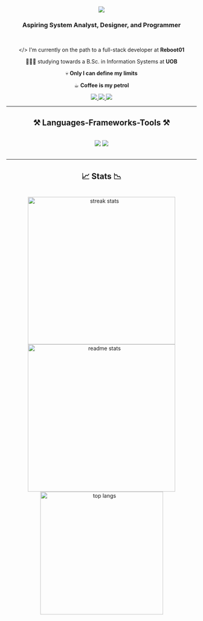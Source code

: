
<h1 align="center">
    <img src="https://readme-typing-svg.herokuapp.com/?font=Righteous&size=35&center=true&vCenter=true&width=500&height=70&duration=4000&lines=Hi+There!+👋;+I'm+Mohamed+Alasfoor!;" />
</h1>

<h3 align="center">Aspiring System Analyst, Designer, and Programmer</h3>

<br/>

<div align="center">
 
 </> I'm currently on the path to a full-stack developer at **Reboot01**
 
 🧑🏻‍💻 studying towards a B.Sc. in Information Systems at **UOB**

💀 **Only I can define my limits**

☕︎ **Coffee is my petrol**

 </div>

 <div align="center"> 
  <a href="mailto:malasfoor04@gmail.com">
    <img src="https://img.shields.io/badge/Gmail-333333?style=for-the-badge&logo=gmail&logoColor=red" />
  </a>
  <a href="#" target="_blank">
    <img src="https://img.shields.io/badge/LinkedIn-0077B5?style=for-the-badge&logo=linkedin&logoColor=white" target="_blank" />
  </a>
  <a href="https://discordid.netlify.app/?id=667095807324848191">
     <img src="https://img.shields.io/badge/Discord-5865F2?style=for-the-badge&logo=discord&logoColor=white" target="_blank" />
  </a>
</div>

<hr/>

<h2 align="center">⚒️ Languages-Frameworks-Tools ⚒️</h2>
<br/>
<div align="center">
    <img src="https://skillicons.dev/icons?i=go,html,css,js,java,php,cs,py,c" />
    <img src="https://skillicons.dev/icons?i=mysql,aws,figma,arduino,wordpress,vscode,visualstudio,idea,github,linux"/><br>
</div>

<br/>
<hr/>

<h2 align="center">📈 Stats 📉</h2>
<br>
<div align=center>
  <img width=390 src="https://github-readme-streak-stats.herokuapp.com/?user=Mohamed-Alasfoor&count_private=true&theme=react&border_radius=10" alt="streak stats"/>
  <img width=390 src="https://github-readme-stats.vercel.app/api?username=Mohamed-Alasfoor&count_private=true&show_icons=true&theme=react&rank_icon=github&border_radius=10" alt="readme stats" />
  <br/>
  <img width=325 align="center" src="https://github-readme-stats.vercel.app/api/top-langs/?username=Mohamed-Alasfoor&langs_count=8&layout=compact&theme=react&border_radius=10&size_weight=0.5&count_weight=0.5&exclude_repo=github-readme-stats" alt="top langs" />
</div>

<br/><br/>

